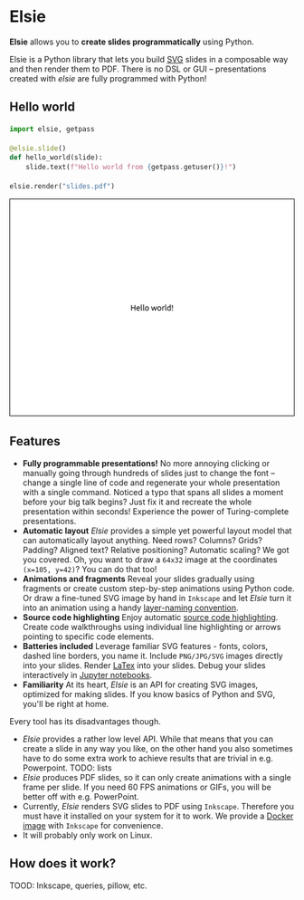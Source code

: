 # Elsie
**Elsie** allows you to **create slides programmatically** using Python.

Elsie is a Python library that lets you build
[SVG](https://en.wikipedia.org/wiki/Scalable_Vector_Graphics) slides in a composable way and
then render them to PDF. There is no DSL or GUI – presentations created with *elsie*
are fully programmed with Python!

## Hello world
```python
import elsie, getpass

@elsie.slide()
def hello_world(slide):
    slide.text(f"Hello world from {getpass.getuser()}!")

elsie.render("slides.pdf")
```
<img width="512px" height="384px" src="slide_imgs/hello.png">

## Features
- **Fully programmable presentations!** No more annoying clicking or manually going through hundreds
of slides just to change the font – change a single line of code and regenerate your whole presentation
with a single command. Noticed a typo that spans all slides a moment before your big talk begins?
Just fix it and recreate the whole presentation within seconds! Experience the power of Turing-complete
presentations.
- **Automatic layout** *Elsie* provides a simple yet powerful layout model that can automatically
layout anything. Need rows? Columns? Grids? Padding? Aligned text? Relative positioning? Automatic
scaling? We got you covered. Oh, you want to draw a `64x32` image at the coordinates `(x=105, y=42)`?
You can do that too!
- **Animations and fragments** Reveal your slides gradually using fragments or create custom
step-by-step animations using Python code. Or draw a fine-tuned SVG image by hand in `Inkscape`
and let *Elsie* turn it into an animation using a handy [layer-naming convention](TODO).
- **Source code highlighting** Enjoy automatic [source code highlighting](TODO). Create code walkthroughs
using individual line highlighting or arrows pointing to specific code elements.
- **Batteries included** Leverage familiar SVG features - fonts, colors, dashed line borders,
you name it. Include `PNG/JPG/SVG` images directly into your slides. Render [LaTex](TODO) into your
slides. Debug your slides interactively in [Jupyter notebooks](TODO).
- **Familiarity** At its heart, *Elsie* is an API for creating SVG images, optimized for making slides.
If you know basics of Python and SVG, you'll be right at home.

Every tool has its disadvantages though.

- *Elsie* provides a rather low level API. While that means that you can create a slide in any way
you like, on the other hand you also sometimes have to do some extra work to achieve results that
are trivial in e.g. Powerpoint. TODO: lists
- *Elsie* produces PDF slides, so it can only create animations with a single frame per slide. If you
need 60 FPS animations or GIFs, you will be better off with e.g. PowerPoint.
- Currently, *Elsie* renders SVG slides to PDF using `Inkscape`. Therefore you must have it installed
on your system for it to work. We provide a [Docker image](installation.md#docker-installation) with
`Inkscape` for convenience.
- It will probably only work on Linux.

## How does it work?
TOOD: Inkscape, queries, pillow, etc.

